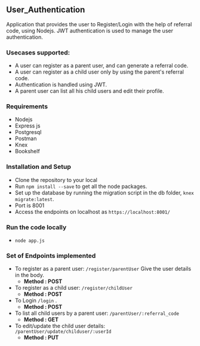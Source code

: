 ## User_Authentication
Application that provides the user to Register/Login with the help of referral code, using Nodejs. JWT authentication 
is used to manage the user authentication.

### Usecases supported:
- A user can register as a parent user, and can generate a referral code. 
- A user can register as a child user only by using the parent's referral code.
- Authentication is handled using JWT. 
- A parent user can list all his child users and edit their profile. 

### Requirements
- Nodejs
- Express js
- Postgresql
- Postman
- Knex
- Bookshelf

### Installation and Setup 
- Clone the repository to your local
- Run `npm install --save` to get all the node packages.
- Set up the database by running the migration script in the db folder, `knex migrate:latest`.
- Port is 8001
- Access the endpoints on localhost as `https://localhost:8001/`

### Run the code locally
- `node app.js`

### Set of Endpoints implemented
- To register as a parent user: `/register/parentUser` 
  Give the user details in the body.
  - **Method : POST**
- To register as a child user: `/register/childUser`  
  - **Method : POST**
- To Login `/login` . 
  - **Method : POST**
- To list all child users by a parent user: `/parentUser/:referral_code` 
  - **Method : GET**
- To edit/update the child user details: `/parentUser/update/childuser/:userId` 
  - **Method : PUT**
                                          
  

